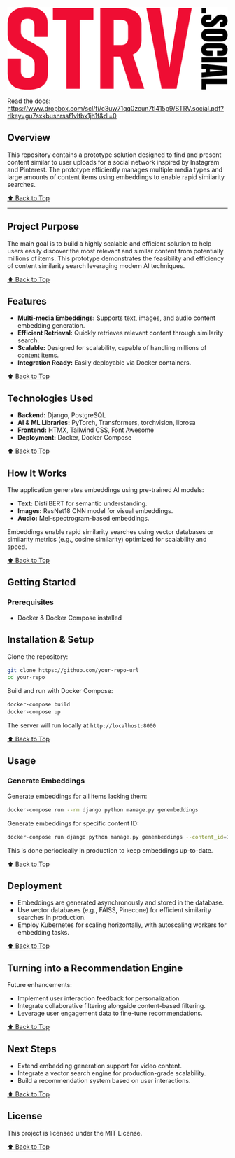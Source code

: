 ![Logo](core/static/core/img/strvsocial-logo.png)


Read the docs: https://www.dropbox.com/scl/fi/c3uw71qq0zcun7tl415p9/STRV.social.pdf?rlkey=gu7sxkbusnrssf1vltbx1jh1f&dl=0


## Overview
This repository contains a prototype solution designed to find and present content similar to user uploads for a social
network inspired by Instagram and Pinterest. The prototype efficiently manages multiple media types and large amounts of content items using embeddings
to enable rapid similarity searches.

[⬆️ Back to Top](#strv-social-network-content-similarity-prototype)

---

## Project Purpose
The main goal is to build a highly scalable and efficient solution to help users easily discover the most relevant
and similar content from potentially millions of items. This prototype demonstrates the feasibility and efficiency of
content similarity search leveraging modern AI techniques.

[⬆️ Back to Top](#strv-social-network-content-similarity-prototype)

## Features

- **Multi-media Embeddings:** Supports text, images, and audio content embedding generation.
- **Efficient Retrieval:** Quickly retrieves relevant content through similarity search.
- **Scalable:** Designed for scalability, capable of handling millions of content items.
- **Integration Ready:** Easily deployable via Docker containers.

[⬆️ Back to Top](#strv-social-network-content-similarity-prototype)

## Technologies Used

- **Backend:** Django, PostgreSQL
- **AI & ML Libraries:** PyTorch, Transformers, torchvision, librosa
- **Frontend:** HTMX, Tailwind CSS, Font Awesome
- **Deployment:** Docker, Docker Compose

[⬆️ Back to Top](#strv-social-network-content-similarity-prototype)

## How It Works

The application generates embeddings using pre-trained AI models:
- **Text:** DistilBERT for semantic understanding.
- **Images:** ResNet18 CNN model for visual embeddings.
- **Audio:** Mel-spectrogram-based embeddings.

Embeddings enable rapid similarity searches using vector databases or similarity metrics (e.g., cosine similarity) optimized for scalability and speed.

[⬆️ Back to Top](#strv-social-network-content-similarity-prototype)

## Getting Started

### Prerequisites
- Docker & Docker Compose installed

## Installation & Setup

Clone the repository:

```bash
git clone https://github.com/your-repo-url
cd your-repo
```

Build and run with Docker Compose:

```bash
docker-compose build
docker-compose up
```

The server will run locally at `http://localhost:8000`

[⬆️ Back to Top](#strv-social-network-content-similarity-prototype)

## Usage

### Generate Embeddings
Generate embeddings for all items lacking them:

```bash
docker-compose run --rm django python manage.py genembeddings
```

Generate embeddings for specific content ID:

```bash
docker-compose run django python manage.py genembeddings --content_id=123
```

This is done periodically in production to keep embeddings up-to-date.

[⬆️ Back to Top](#strv-social-network-content-similarity-prototype)

## Deployment

- Embeddings are generated asynchronously and stored in the database.
- Use vector databases (e.g., FAISS, Pinecone) for efficient similarity searches in production.
- Employ Kubernetes for scaling horizontally, with autoscaling workers for embedding tasks.

[⬆️ Back to Top](#strv-social-network-content-similarity-prototype)

## Turning into a Recommendation Engine

Future enhancements:

- Implement user interaction feedback for personalization.
- Integrate collaborative filtering alongside content-based filtering.
- Leverage user engagement data to fine-tune recommendations.

[⬆️ Back to Top](#strv-social-network-content-similarity-prototype)

## Next Steps

- Extend embedding generation support for video content.
- Integrate a vector search engine for production-grade scalability.
- Build a recommendation system based on user interactions.

[⬆️ Back to Top](#strv-social-network-content-similarity-prototype)


## License

This project is licensed under the MIT License.

[⬆️ Back to Top](#strv-social-network-content-similarity-prototype)


